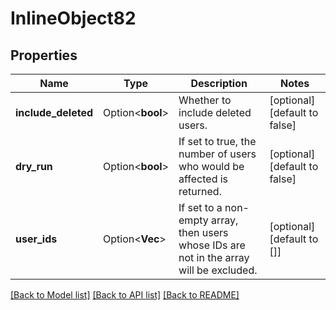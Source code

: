 # InlineObject82

## Properties

Name | Type | Description | Notes
------------ | ------------- | ------------- | -------------
**include_deleted** | Option<**bool**> | Whether to include deleted users. | [optional][default to false]
**dry_run** | Option<**bool**> | If set to true, the number of users who would be affected is returned. | [optional][default to false]
**user_ids** | Option<**Vec<String>**> | If set to a non-empty array, then users whose IDs are not in the array will be excluded. | [optional][default to []]

[[Back to Model list]](../README.md#documentation-for-models) [[Back to API list]](../README.md#documentation-for-api-endpoints) [[Back to README]](../README.md)


